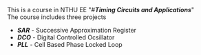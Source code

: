 This is a course in NTHU EE "#****_Timing Circuits and Applications_****"  
The course includes three projects
* **_SAR_** - Successive Approximation Register
* **_DCO_** - Digital Controlled Ocsillator
* **_PLL_** - Cell Based Phase Locked Loop
